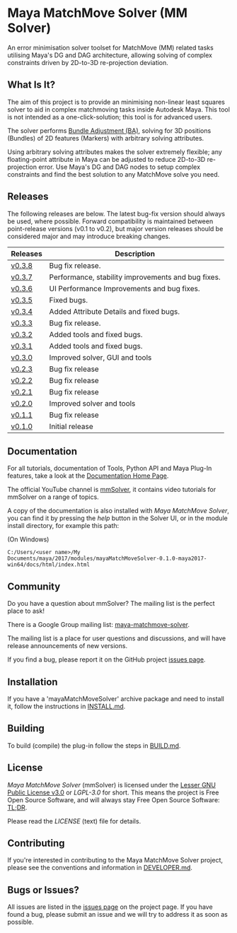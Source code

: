 # Maya MatchMove Solver (MM Solver)

An error minimisation solver toolset for MatchMove (MM) related 
tasks utilising Maya's DG and DAG architecture, allowing solving of
complex constraints driven by 2D-to-3D re-projection deviation.

## What Is It?

The aim of this project is to provide an minimising non-linear
least squares solver to aid in complex matchmoving tasks
inside Autodesk Maya. This tool is not intended as a
one-click-solution; this tool is for advanced users.

The solver performs [Bundle Adjustment
(BA)](https://en.wikipedia.org/wiki/Bundle_adjustment), solving for 3D
positions (Bundles) of 2D features (Markers) with arbitrary solving
attributes.

Using arbitrary solving attributes makes the solver extremely
flexible; any floating-point attribute in Maya can be adjusted to
reduce 2D-to-3D re-projection error. Use Maya's DG and DAG nodes to
setup complex constraints and find the best solution to any
MatchMove solve you need.

## Releases

The following releases are below. The latest bug-fix version should
always be used, where possible. Forward compatibility is maintained
between point-release versions (v0.1 to v0.2), but major version
releases should be considered major and may introduce breaking
changes.

| Releases                                                                              | Description                                        |
| ------------------------------------------------------------------------------------- | -------------------------------------------------- |
| [v0.3.8](https://github.com/david-cattermole/mayaMatchMoveSolver/releases/tag/v0.3.8) | Bug fix release.                                   |
| [v0.3.7](https://github.com/david-cattermole/mayaMatchMoveSolver/releases/tag/v0.3.7) | Performance, stability improvements and bug fixes. |
| [v0.3.6](https://github.com/david-cattermole/mayaMatchMoveSolver/releases/tag/v0.3.6) | UI Performance Improvements and bug fixes.         |
| [v0.3.5](https://github.com/david-cattermole/mayaMatchMoveSolver/releases/tag/v0.3.5) | Fixed bugs.                                        |
| [v0.3.4](https://github.com/david-cattermole/mayaMatchMoveSolver/releases/tag/v0.3.4) | Added Attribute Details and fixed bugs.            |
| [v0.3.3](https://github.com/david-cattermole/mayaMatchMoveSolver/releases/tag/v0.3.3) | Bug fix release.                                   |
| [v0.3.2](https://github.com/david-cattermole/mayaMatchMoveSolver/releases/tag/v0.3.2) | Added tools and fixed bugs.                        |
| [v0.3.1](https://github.com/david-cattermole/mayaMatchMoveSolver/releases/tag/v0.3.1) | Added tools and fixed bugs.                        |
| [v0.3.0](https://github.com/david-cattermole/mayaMatchMoveSolver/releases/tag/v0.3.0) | Improved solver, GUI and tools                     |
| [v0.2.3](https://github.com/david-cattermole/mayaMatchMoveSolver/releases/tag/v0.2.3) | Bug fix release                                    |
| [v0.2.2](https://github.com/david-cattermole/mayaMatchMoveSolver/releases/tag/v0.2.2) | Bug fix release                                    |
| [v0.2.1](https://github.com/david-cattermole/mayaMatchMoveSolver/releases/tag/v0.2.1) | Bug fix release                                    |
| [v0.2.0](https://github.com/david-cattermole/mayaMatchMoveSolver/releases/tag/v0.2.0) | Improved solver and tools                          |
| [v0.1.1](https://github.com/david-cattermole/mayaMatchMoveSolver/releases/tag/v0.1.1) | Bug fix release                                    |
| [v0.1.0](https://github.com/david-cattermole/mayaMatchMoveSolver/releases/tag/v0.1.0) | Initial release                                    |

## Documentation

For all tutorials, documentation of Tools, Python API and Maya Plug-In
features, take a look at the
[Documentation Home Page](https://david-cattermole.github.io/mayaMatchMoveSolver/).

The official YouTube channel is 
[mmSolver](https://www.youtube.com/channel/UCndLPvFXd9Os7m9sc2Bbbsw), 
it contains video tutorials for mmSolver on a range of topics. 

A copy of the documentation is also installed with *Maya MatchMove
Solver*, you can find it by pressing the *help* button in the Solver
UI, or in the module install directory, for example this path:

(On Windows)
```
C:/Users/<user name>/My Documents/maya/2017/modules/mayaMatchMoveSolver-0.1.0-maya2017-win64/docs/html/index.html
```

## Community

Do you have a question about mmSolver?
The mailing list is the perfect place to ask!

There is a Google Group mailing list:
[maya-matchmove-solver](https://groups.google.com/forum/#!forum/maya-matchmove-solver).

The mailing list is a place for user questions and discussions, and
will have release announcements of new versions.

If you find a bug, please report it on the GitHub project
[issues page](https://github.com/david-cattermole/mayaMatchMoveSolver/issues).

## Installation

If you have a 'mayaMatchMoveSolver' archive package and need to
install it, follow the instructions in
[INSTALL.md](https://github.com/david-cattermole/mayaMatchMoveSolver/blob/master/INSTALL.md).

## Building

To build (compile) the plug-in follow the steps in
[BUILD.md](https://github.com/david-cattermole/mayaMatchMoveSolver/blob/master/BUILD.md).

## License

*Maya MatchMove Solver* (mmSolver) is licensed under the
[Lesser GNU Public License v3.0](https://github.com/david-cattermole/mayaMatchMoveSolver/blob/master/LICENSE)
or *LGPL-3.0* for short.
This means the project is Free Open Source Software, and will always
stay Free Open Source Software:
[TL;DR](https://www.tldrlegal.com/l/lgpl-3.0).

Please read the *LICENSE* (text) file for details.

## Contributing

If you're interested in contributing to the Maya MatchMove Solver
project, please see the conventions and information in
[DEVELOPER.md](https://github.com/david-cattermole/mayaMatchMoveSolver/blob/master/DEVELOPER.md).

## Bugs or Issues?

All issues are listed in the
[issues page](https://github.com/david-cattermole/mayaMatchMoveSolver/issues)
on the project page. If you have found a bug, please submit an issue and we will
try to address it as soon as possible.
